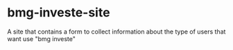 # bmg-investe-site
A site that contains a form to collect information about the type of users that want use "bmg investe"
